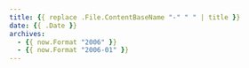 ```yaml
---
title: {{ replace .File.ContentBaseName "-" " " | title }}
date: {{ .Date }}
archives:
  - {{ now.Format "2006" }}
  - {{ now.Format "2006-01" }}
---
```

